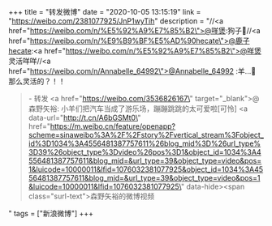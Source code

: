+++
title = "转发微博"
date = "2020-10-05 13:15:19"
link = "https://weibo.com/2381077925/JnP1wyTih"
description = "//<a href=\"https://weibo.com/n/%E5%92%A9%E7%85%B2\">@咩煲</a>:狗子🐑//<a href=\"https://weibo.com/n/%E9%B9%BF%E5%AD%90hecate\">@鹿子hecate</a>:<a href=\"https://weibo.com/n/%E5%92%A9%E7%85%B2\">@咩煲</a>  灵活咩咩//<a href=\"https://weibo.com/n/Annabelle_64992\">@Annabelle_64992</a> :羊...🐏 那么灵活的？！！<br><blockquote> - 转发 <a href=\"https://weibo.com/3536826167\" target=\"_blank\">@森野矢裕</a>: 小羊们把汽车当成了游乐场，蹦蹦跳跳的太可爱啦[可怜] <a data-url=\"http://t.cn/A6bGSMt0\" href=\"https://m.weibo.cn/feature/openapp?scheme=sinaweibo%3A%2F%2Fstory%2Fvertical_stream%3Fobject_id%3D1034%3A4556481387757611%26blog_mid%3D%26url_type%3D39%26object_type%3Dvideo%26pos%3D1&object_id=1034%3A4556481387757611&blog_mid=&url_type=39&object_type=video&pos=1&luicode=10000011&lfid=1076032381077925&object_id=1034%3A4556481387757611&blog_mid=&url_type=39&object_type=video&pos=1&luicode=10000011&lfid=1076032381077925\" data-hide><span class=\"surl-text\">森野矢裕的微博视频</span></a> </blockquote>"
tags = ["新浪微博"]
+++
